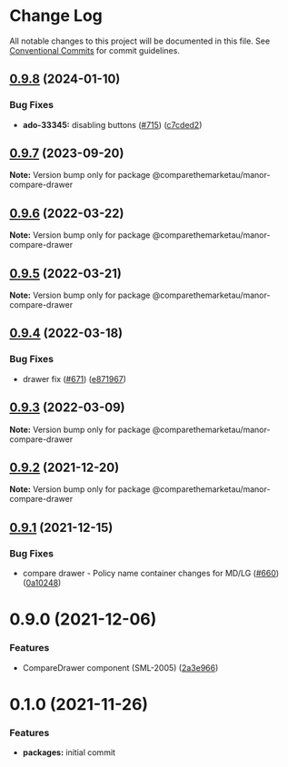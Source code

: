 # Change Log

All notable changes to this project will be documented in this file.
See [Conventional Commits](https://conventionalcommits.org) for commit guidelines.

## [0.9.8](https://github.com/comparethemarketau/manor-react/compare/@comparethemarketau/manor-compare-drawer@0.9.7...@comparethemarketau/manor-compare-drawer@0.9.8) (2024-01-10)


### Bug Fixes

* **ado-33345:** disabling buttons ([#715](https://github.com/comparethemarketau/manor-react/issues/715)) ([c7cded2](https://github.com/comparethemarketau/manor-react/commit/c7cded272c8161775d20012c3956dddea580eb94))





## [0.9.7](https://github.com/comparethemarketau/manor-react/compare/@comparethemarketau/manor-compare-drawer@0.9.6...@comparethemarketau/manor-compare-drawer@0.9.7) (2023-09-20)

**Note:** Version bump only for package @comparethemarketau/manor-compare-drawer





## [0.9.6](https://github.com/comparethemarketau/manor-react/compare/@comparethemarketau/manor-compare-drawer@0.9.5...@comparethemarketau/manor-compare-drawer@0.9.6) (2022-03-22)

**Note:** Version bump only for package @comparethemarketau/manor-compare-drawer





## [0.9.5](https://github.com/comparethemarketau/manor-react/compare/@comparethemarketau/manor-compare-drawer@0.9.4...@comparethemarketau/manor-compare-drawer@0.9.5) (2022-03-21)

**Note:** Version bump only for package @comparethemarketau/manor-compare-drawer





## [0.9.4](https://github.com/comparethemarketau/manor-react/compare/@comparethemarketau/manor-compare-drawer@0.9.3...@comparethemarketau/manor-compare-drawer@0.9.4) (2022-03-18)


### Bug Fixes

* drawer fix ([#671](https://github.com/comparethemarketau/manor-react/issues/671)) ([e871967](https://github.com/comparethemarketau/manor-react/commit/e8719676eb21edfcc851f0489a1a21f648c323d2))





## [0.9.3](https://github.com/comparethemarketau/manor-react/compare/@comparethemarketau/manor-compare-drawer@0.9.2...@comparethemarketau/manor-compare-drawer@0.9.3) (2022-03-09)

**Note:** Version bump only for package @comparethemarketau/manor-compare-drawer





## [0.9.2](https://github.com/comparethemarketau/manor-react/compare/@comparethemarketau/manor-compare-drawer@0.9.1...@comparethemarketau/manor-compare-drawer@0.9.2) (2021-12-20)

**Note:** Version bump only for package @comparethemarketau/manor-compare-drawer





## [0.9.1](https://github.com/comparethemarketau/manor-react/compare/@comparethemarketau/manor-compare-drawer@0.9.0...@comparethemarketau/manor-compare-drawer@0.9.1) (2021-12-15)


### Bug Fixes

* compare drawer - Policy name container changes for MD/LG ([#660](https://github.com/comparethemarketau/manor-react/issues/660)) ([0a10248](https://github.com/comparethemarketau/manor-react/commit/0a10248e03d99ec84ba2fe420845ea7f1217a89d))





# 0.9.0 (2021-12-06)


### Features

* CompareDrawer component (SML-2005) ([2a3e966](https://github.com/comparethemarketau/manor-react/commit/2a3e966bc86d73fabd97d0d1e10340ee5ff98d21))





# 0.1.0 (2021-11-26)


### Features

* **packages:** initial commit
